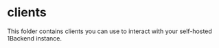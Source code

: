 # clients

This folder contains clients you can use to interact with your self-hosted 1Backend instance.
